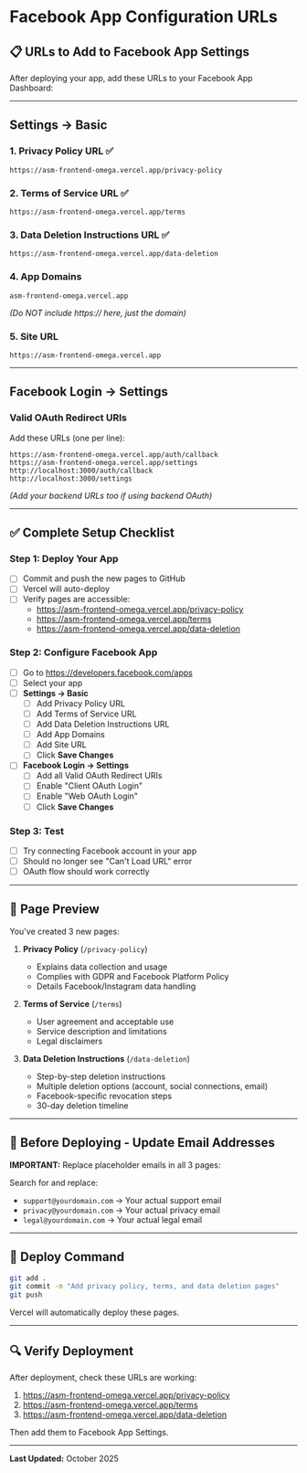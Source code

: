 # Facebook App Configuration URLs

## 📋 URLs to Add to Facebook App Settings

After deploying your app, add these URLs to your Facebook App Dashboard:

---

## Settings → Basic

### 1. **Privacy Policy URL** ✅
```
https://asm-frontend-omega.vercel.app/privacy-policy
```

### 2. **Terms of Service URL** ✅
```
https://asm-frontend-omega.vercel.app/terms
```

### 3. **Data Deletion Instructions URL** ✅
```
https://asm-frontend-omega.vercel.app/data-deletion
```

### 4. **App Domains**
```
asm-frontend-omega.vercel.app
```
*(Do NOT include https:// here, just the domain)*

### 5. **Site URL**
```
https://asm-frontend-omega.vercel.app
```

---

## Facebook Login → Settings

### **Valid OAuth Redirect URIs**
Add these URLs (one per line):
```
https://asm-frontend-omega.vercel.app/auth/callback
https://asm-frontend-omega.vercel.app/settings
http://localhost:3000/auth/callback
http://localhost:3000/settings
```

*(Add your backend URLs too if using backend OAuth)*

---

## ✅ Complete Setup Checklist

### Step 1: Deploy Your App
- [ ] Commit and push the new pages to GitHub
- [ ] Vercel will auto-deploy
- [ ] Verify pages are accessible:
  - https://asm-frontend-omega.vercel.app/privacy-policy
  - https://asm-frontend-omega.vercel.app/terms
  - https://asm-frontend-omega.vercel.app/data-deletion

### Step 2: Configure Facebook App
- [ ] Go to https://developers.facebook.com/apps
- [ ] Select your app
- [ ] **Settings → Basic**
  - [ ] Add Privacy Policy URL
  - [ ] Add Terms of Service URL
  - [ ] Add Data Deletion Instructions URL
  - [ ] Add App Domains
  - [ ] Add Site URL
  - [ ] Click **Save Changes**
- [ ] **Facebook Login → Settings**
  - [ ] Add all Valid OAuth Redirect URIs
  - [ ] Enable "Client OAuth Login"
  - [ ] Enable "Web OAuth Login"
  - [ ] Click **Save Changes**

### Step 3: Test
- [ ] Try connecting Facebook account in your app
- [ ] Should no longer see "Can't Load URL" error
- [ ] OAuth flow should work correctly

---

## 🎨 Page Preview

You've created 3 new pages:

1. **Privacy Policy** (`/privacy-policy`)
   - Explains data collection and usage
   - Complies with GDPR and Facebook Platform Policy
   - Details Facebook/Instagram data handling

2. **Terms of Service** (`/terms`)
   - User agreement and acceptable use
   - Service description and limitations
   - Legal disclaimers

3. **Data Deletion Instructions** (`/data-deletion`)
   - Step-by-step deletion instructions
   - Multiple deletion options (account, social connections, email)
   - Facebook-specific revocation steps
   - 30-day deletion timeline

---

## 📝 Before Deploying - Update Email Addresses

**IMPORTANT:** Replace placeholder emails in all 3 pages:

Search for and replace:
- `support@yourdomain.com` → Your actual support email
- `privacy@yourdomain.com` → Your actual privacy email
- `legal@yourdomain.com` → Your actual legal email

---

## 🚀 Deploy Command

```bash
git add .
git commit -m "Add privacy policy, terms, and data deletion pages"
git push
```

Vercel will automatically deploy these pages.

---

## 🔍 Verify Deployment

After deployment, check these URLs are working:
1. https://asm-frontend-omega.vercel.app/privacy-policy
2. https://asm-frontend-omega.vercel.app/terms
3. https://asm-frontend-omega.vercel.app/data-deletion

Then add them to Facebook App Settings.

---

**Last Updated:** October 2025
